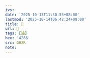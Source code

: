 ```yaml
---
ivs:
date: '2025-10-13T11:30:55+08:00'
lastmod: '2025-10-14T06:42:24+08:00'
title: 󰧥
url: 󰧥
tags: [䉦]
hex: '4266'
src: GHZR
note:
---
```

